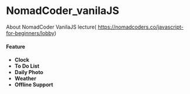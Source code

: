 # NomadCoder_vanilaJS
About NomadCoder VanilaJS lecture( https://nomadcoders.co/javascript-for-beginners/lobby)

<h4>Feature<h4>
  <ul>
    <li>Clock</li>
    <li>To Do List</li>
    <li>Daily Photo</li>
    <li>Weather</li>
    <li>Offline Support</li>
  </ul>
